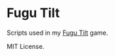 # Fugu Tilt

Scripts used in my [Fugu Tilt](https://technicat.itch.io/fugutilt) game.

MIT License.
